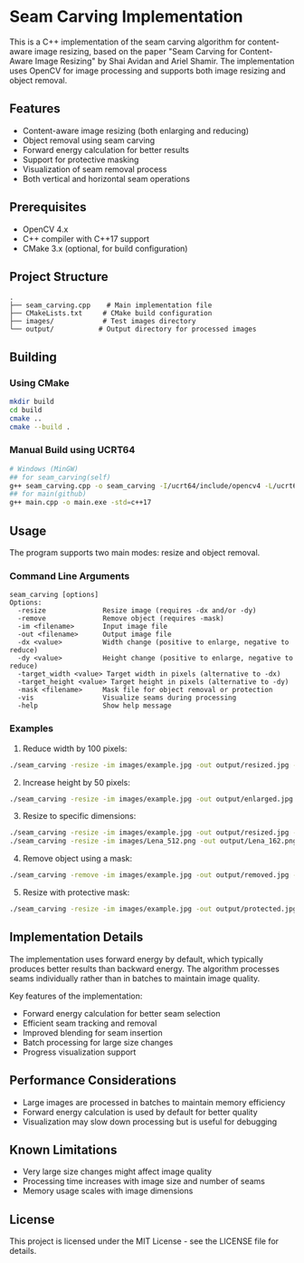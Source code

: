 # Seam Carving Implementation

This is a C++ implementation of the seam carving algorithm for content-aware image resizing, based on the paper "Seam Carving for Content-Aware Image Resizing" by Shai Avidan and Ariel Shamir. The implementation uses OpenCV for image processing and supports both image resizing and object removal.

## Features

- Content-aware image resizing (both enlarging and reducing)
- Object removal using seam carving
- Forward energy calculation for better results
- Support for protective masking
- Visualization of seam removal process
- Both vertical and horizontal seam operations

## Prerequisites

- OpenCV 4.x
- C++ compiler with C++17 support
- CMake 3.x (optional, for build configuration)

## Project Structure

```
.
├── seam_carving.cpp    # Main implementation file
├── CMakeLists.txt     # CMake build configuration
├── images/            # Test images directory
└── output/           # Output directory for processed images
```

## Building

### Using CMake

```bash
mkdir build
cd build
cmake ..
cmake --build .
```

### Manual Build using UCRT64

```bash
# Windows (MinGW)
## for seam_carving(self)
g++ seam_carving.cpp -o seam_carving -I/ucrt64/include/opencv4 -L/ucrt64/lib -lopencv_imgcodecs -lopencv_imgproc -lopencv_highgui -lopencv_core -std=c++17
## for main(github)
g++ main.cpp -o main.exe -std=c++17
```

## Usage

The program supports two main modes: resize and object removal.

### Command Line Arguments

```
seam_carving [options]
Options:
  -resize              Resize image (requires -dx and/or -dy)
  -remove              Remove object (requires -mask)
  -im <filename>       Input image file
  -out <filename>      Output image file
  -dx <value>          Width change (positive to enlarge, negative to reduce)
  -dy <value>          Height change (positive to enlarge, negative to reduce)
  -target_width <value> Target width in pixels (alternative to -dx)
  -target_height <value> Target height in pixels (alternative to -dy)
  -mask <filename>     Mask file for object removal or protection
  -vis                 Visualize seams during processing
  -help                Show help message
```

### Examples

1. Reduce width by 100 pixels:
```bash
./seam_carving -resize -im images/example.jpg -out output/resized.jpg -dx -100
```

2. Increase height by 50 pixels:
```bash
./seam_carving -resize -im images/example.jpg -out output/enlarged.jpg -dy 50
```

3. Resize to specific dimensions:
```bash
./seam_carving -resize -im images/example.jpg -out output/resized.jpg -target_width 800 -target_height 600
./seam_carving -resize -im images/Lena_512.png -out output/Lena_162.png -target_width 162 -targetheight 512
```

4. Remove object using a mask:
```bash
./seam_carving -remove -im images/example.jpg -out output/removed.jpg -mask images/mask.png
```

5. Resize with protective mask:
```bash
./seam_carving -resize -im images/example.jpg -out output/protected.jpg -dx -100 -mask images/protect.png
```

## Implementation Details

The implementation uses forward energy by default, which typically produces better results than backward energy. The algorithm processes seams individually rather than in batches to maintain image quality.

Key features of the implementation:

- Forward energy calculation for better seam selection
- Efficient seam tracking and removal
- Improved blending for seam insertion
- Batch processing for large size changes
- Progress visualization support

## Performance Considerations

- Large images are processed in batches to maintain memory efficiency
- Forward energy calculation is used by default for better quality
- Visualization may slow down processing but is useful for debugging

## Known Limitations

- Very large size changes might affect image quality
- Processing time increases with image size and number of seams
- Memory usage scales with image dimensions

## License

This project is licensed under the MIT License - see the LICENSE file for details.
